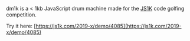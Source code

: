 dm1k is a < 1kb JavaScript drum machine made for the [JS1K](https://js1k.com) code golfing competition. 

Try it here: [https://js1k.com/2019-x/demo/4085](https://js1k.com/2019-x/demo/4085)
